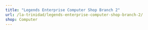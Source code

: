 ```yaml
---
title: "Legends Enterprise Computer Shop Branch 2"
url: /la-trinidad/legends-enterprise-computer-shop-branch-2/
shop: Computer
---
```


